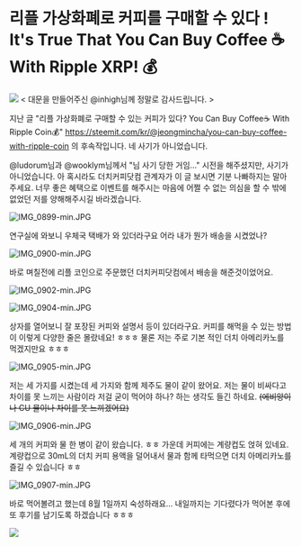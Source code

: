 # 리플 가상화폐로 커피를 구매할 수 있다 ! It's True That You Can Buy Coffee ☕️ With Ripple XRP! 💰

![](https://steemitimages.com/640x0/http://postfiles2.naver.net/MjAxNzA3MzFfMTEz/MDAxNTAxNDU5NjkzNDcx.MsfkAxwWf8q1gTbkw0qmdN_se3xpwc8BCrWOAJU-qicg.xDiuHdfbyyrWo9D4erAXrJF-gqla4fBB_gic5dkLSUkg.PNG.reduction59/차정민.png?type=w773)
< 대문을 만들어주신 @inhigh님께 정말로 감사드립니다. >

지난 글 "리플 가상화폐로 구매할 수 있는 커피가 있다? You Can Buy Coffee☕️ With Ripple Coin💰" https://steemit.com/kr/@jeongmincha/you-can-buy-coffee-with-ripple-coin  의 후속작입니다. 네 사기가 아니었습니다. 

@ludorum님과 @wooklym님께서 "님 사기 당한 거임..." 시전을 해주셨지만, 사기가 아니었습니다. 아 혹시라도 더치커피닷컴 관계자가 이 글 보시면 기분 나빠하지는 말아주세요. 너무 좋은 혜택으로 이벤트를 해주시는 마음에 어쩔 수 없는 의심을 할 수 밖에 없었던 저를 양해해주시길 바라겠습니다. 

![IMG_0899-min.JPG](https://steemitimages.com/DQmcpUHRfnuck42w7VG6C1CV3bNbJAHMNxU49K6ssGMxV9t/IMG_0899-min.JPG)

연구실에 와보니 우체국 택배가 와 있더라구요 어라 내가 뭔가 배송을 시켰었나?

![IMG_0900-min.JPG](https://steemitimages.com/DQme5N2oCwtTDL7RjDPqmvsRmTYZfGrZfmFxPghUjnnG5Dy/IMG_0900-min.JPG)

바로 며칠전에 리플 코인으로 주문했던 더치커피닷컴에서 배송을 해준것이었어요.

![IMG_0902-min.JPG](https://steemitimages.com/DQmWnFQW4NAoi6Q2ggrme9fCtN8PjZ1u28FsLFSRKrzV3Na/IMG_0902-min.JPG)

![IMG_0904-min.JPG](https://steemitimages.com/DQmNzu2zUSZR734dLdqkRNN2TPyLej8KtbsFoRbNp49hSQx/IMG_0904-min.JPG)

상자를 열어보니 잘 포장된 커피와 설명서 등이 있더라구요. 커피를 해먹을 수 있는 방법이 이렇게 다양한 줄은 몰랐네요! ㅎㅎㅎ 물론 저는 주로 기본 적인 더치 아메리카노를 먹겠지만요 ㅎㅎㅎ

![IMG_0905-min.JPG](https://steemitimages.com/DQmXhrKp2TrnoUZnc6Duj9ciisCQ27xJPMhqHV3iAaXLV3t/IMG_0905-min.JPG)

저는 세 가지를 시켰는데 세 가지와 함께 제주도 물이 같이 왔어요. 저는 물이 비싸다고 차이를 못 느끼는 사람이라 저걸 굳이 먹어야 하나? 하는 생각도 들긴 하네요. ~~(에비앙이나 CU 물이나 차이를 못 느끼겠어요)~~

![IMG_0906-min.JPG](https://steemitimages.com/DQmTYC16yGpofDdQcD9y3MTBd1UwYqoyN4kUG8NyGTyC5DD/IMG_0906-min.JPG)

세 개의 커피와 물 한 병이 같이 왔습니다. ㅎㅎ 가운데 커피에는 계량컵도 얹혀 있네요. 계량컵으로 30mL의 더치 커피 용액을 덜어내서 물과 함께 타먹으면 더치 아메리카노를 즐길 수 있습니다 ㅎㅎ

![IMG_0907-min.JPG](https://steemitimages.com/DQmVxSKCQPmnGdyTMzPq1KyuR3ZsQcsnRRzp7ZCKA9rpRi9/IMG_0907-min.JPG)

바로 먹어볼려고 했는데 8월 1일까지 숙성하래요... 
내일까지는 기다렸다가 먹어본 후에 또 후기를 남기도록 하겠습니다 ㅎㅎㅎ

![](https://img1.steemit.com/480x0/https://steemitimages.com/DQmUdNLJKzrFrZNgsc1c5UkZWHkTwPZj8KXApQcs6deGDK5/follow%20image-min.png)
